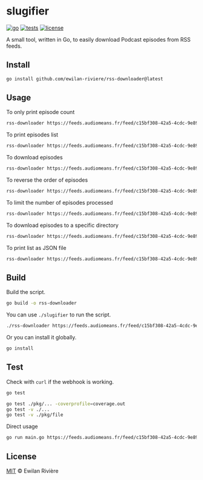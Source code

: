 # slugifier

[![go][go-version-src]][go-version-href]
[![tests][tests-src]][tests-href]
[![license][license-src]][license-href]

A small tool, written in Go, to easily download Podcast episodes from RSS feeds.

## Install

```bash
go install github.com/ewilan-riviere/rss-downloader@latest
```

## Usage

To only print episode count

```bash
rss-downloader https://feeds.audiomeans.fr/feed/c15bf308-42a5-4cdc-9e89-38dce9113c6b.xml
```

To print episodes list

```bash
rss-downloader https://feeds.audiomeans.fr/feed/c15bf308-42a5-4cdc-9e89-38dce9113c6b.xml -p
```

To download episodes

```bash
rss-downloader https://feeds.audiomeans.fr/feed/c15bf308-42a5-4cdc-9e89-38dce9113c6b.xml -d
```

To reverse the order of episodes

```bash
rss-downloader https://feeds.audiomeans.fr/feed/c15bf308-42a5-4cdc-9e89-38dce9113c6b.xml -r
```

To limit the number of episodes processed

```bash
rss-downloader https://feeds.audiomeans.fr/feed/c15bf308-42a5-4cdc-9e89-38dce9113c6b.xml -l 5
```

To download episodes to a specific directory

```bash
rss-downloader https://feeds.audiomeans.fr/feed/c15bf308-42a5-4cdc-9e89-38dce9113c6b.xml -d -o path/to/dir
```

To print list as JSON file

```bash
rss-downloader https://feeds.audiomeans.fr/feed/c15bf308-42a5-4cdc-9e89-38dce9113c6b.xml -j path/to/file.json
```

## Build

Build the script.

```bash
go build -o rss-downloader
```

You can use `./slugifier` to run the script.

```bash
./rss-downloader https://feeds.audiomeans.fr/feed/c15bf308-42a5-4cdc-9e89-38dce9113c6b.xml
```

Or you can install it globally.

```bash
go install
```

## Test

Check with `curl` if the webhook is working.

```bash
go test
```

```bash
go test ./pkg/... -coverprofile=coverage.out
go test -v ./...
go test -v ./pkg/file
```

Direct usage

```bash
go run main.go https://feeds.audiomeans.fr/feed/c15bf308-42a5-4cdc-9e89-38dce9113c6b.xml
```

## License

[MIT](LICENSE) © Ewilan Rivière

[go-version-src]: https://img.shields.io/static/v1?style=flat&label=Go&message=v1.21&color=00ADD8&logo=go&logoColor=ffffff&labelColor=18181b
[go-version-href]: https://go.dev/
[tests-src]: https://img.shields.io/github/actions/workflow/status/ewilan-riviere/slugifier/run-tests.yml?branch=main&label=tests&style=flat&colorA=18181B
[tests-href]: https://packagist.org/packages/ewilan-riviere/slugifier
[license-src]: https://img.shields.io/github/license/ewilan-riviere/slugifier.svg?style=flat&colorA=18181B&colorB=00ADD8
[license-href]: https://github.com/ewilan-riviere/slugifier/blob/main/LICENSE
